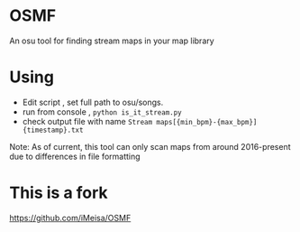 # OSMF
An osu tool for finding stream maps in your map library

# Using
- Edit script , set full path to osu/songs.
- run from console , `python is_it_stream.py`
- check output file with name `Stream maps[{min_bpm}-{max_bpm}] {timestamp}.txt`

Note: As of current, this tool can only scan maps from around 2016-present due to differences in file formatting

# This is a fork
https://github.com/iMeisa/OSMF